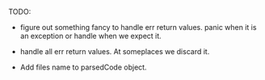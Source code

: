 TODO:

- figure out something fancy to handle err return values.
	panic when it is an exception or handle when we expect it.
	
- handle all err return values. At someplaces we discard it.
	
- Add files name to parsedCode object.